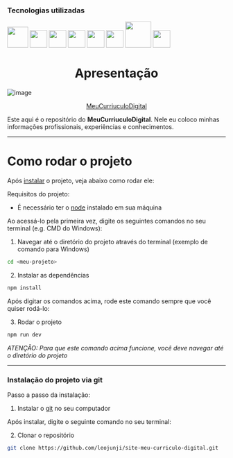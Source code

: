 ### Tecnologias utilizadas

<p>
  <img loading="lazy" src="https://cdn.jsdelivr.net/gh/devicons/devicon@latest/icons/react/react-original-wordmark.svg" width="48" height="48"/>
  <img loading="lazy" src="https://cdn.jsdelivr.net/gh/devicons/devicon@latest/icons/javascript/javascript-original.svg" width="40" height="40"/>
  <img loading="lazy" src="https://cdn.jsdelivr.net/gh/devicons/devicon@latest/icons/html5/html5-original-wordmark.svg" width="40" height="40"/>
  <img loading="lazy" src="https://cdn.jsdelivr.net/gh/devicons/devicon@latest/icons/css3/css3-original-wordmark.svg" width="40" height="40"/>
  <img loading="lazy" src="https://cdn.jsdelivr.net/gh/devicons/devicon@latest/icons/nodejs/nodejs-original-wordmark.svg" width="40" height="40"/>
  <img loading="lazy" src="https://cdn.jsdelivr.net/gh/devicons/devicon@latest/icons/reactbootstrap/reactbootstrap-original.svg" width="40" height="40"/>
  <img src="https://cdn.jsdelivr.net/gh/devicons/devicon@latest/icons/axios/axios-plain.svg"width="60" height="60"/>
  <img src="https://cdn.jsdelivr.net/gh/devicons/devicon@latest/icons/axios/axios-plain-wordmark.svg" width="40" height="40"/>
  



<h1 align="center">Apresentação</h1>


![image](https://github.com/leojunji/site-meu-curriculo-digital/assets/74514993/0c53f3c0-1140-40e0-99df-90a239820931)

<p align="center">
<a href="https://meu-curriculo-digital.vercel.app" text-decoration="none" >MeuCurriuculoDigital</a>
</p>

Este aqui é o repositório do **MeuCurriuculoDigital**. Nele eu coloco minhas informações profissionais, experiências e conhecimentos.

---

# Como rodar o projeto

Após [instalar](#instalação-do-projeto-via-git) o projeto, veja abaixo como rodar ele:

Requisitos do projeto:

- É necessário ter o [node](https://www.alura.com.br/artigos/node-js) instalado em sua máquina

Ao acessá-lo pela primeira vez, digite os seguintes comandos no seu terminal (e.g. CMD do Windows):

1. Navegar até o diretório do projeto através do terminal (exemplo de comando para Windows)

```bash
cd <meu-projeto>
```

2. Instalar as dependências

```bash
npm install
```

Após digitar os comandos acima, rode este comando sempre que você quiser rodá-lo:

3. Rodar o projeto

```bash
npm run dev
```

<em>ATENÇÃO: Para que este comando acima funcione, você deve navegar até o diretório do projeto</em>

---

### Instalação do projeto via git

Passo a passo da instalação:

1. Instalar o [git](https://www.alura.com.br/artigos/o-que-e-git-github#:~:text=Acesse%20o%20site%20oficial%20do%20Git%20em%20%22https%3A%2F%2Fgit-scm.com%2Fdownload%2Fwin%22.,n%C3%A3o%20for%20um%20usu%C3%A1rio%20avan%C3%A7ado.%20Conclua%20a%20instala%C3%A7%C3%A3o.) no seu computador

Após instalar, digite o seguinte comando no seu terminal:

2. Clonar o repositório

```bash
git clone https://github.com/leojunji/site-meu-curriculo-digital.git
```
